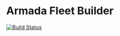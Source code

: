 Armada Fleet Builder
=============================================

[![Build Status](https://travis-ci.org/wrtlbrmpft/armada-fleet-builder.png)](https://travis-ci.org/wrtlbrmpft/armada-fleet-builder)
